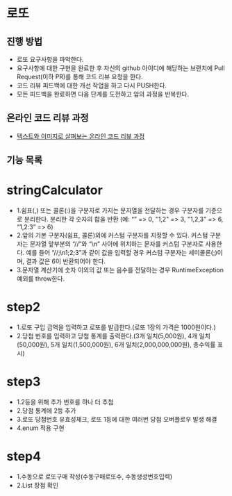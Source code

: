 # 로또
## 진행 방법
* 로또 요구사항을 파악한다.
* 요구사항에 대한 구현을 완료한 후 자신의 github 아이디에 해당하는 브랜치에 Pull Request(이하 PR)를 통해 코드 리뷰 요청을 한다.
* 코드 리뷰 피드백에 대한 개선 작업을 하고 다시 PUSH한다.
* 모든 피드백을 완료하면 다음 단계를 도전하고 앞의 과정을 반복한다.

## 온라인 코드 리뷰 과정
* [텍스트와 이미지로 살펴보는 온라인 코드 리뷰 과정](https://github.com/next-step/nextstep-docs/tree/master/codereview)

## 기능 목록
# stringCalculator
* 1.쉼표(,) 또는 콜론(:)을 구분자로 가지는 문자열을 전달하는 경우 구분자를 기준으로 분리한다. 분리한 각 숫자의 합을 반환  (예: “” => 0, "1,2" => 3, "1,2,3" => 6, “1,2:3” => 6) 
* 2.앞의 기본 구분자(쉼표, 콜론)외에 커스텀 구분자를 지정할 수 있다. 커스텀 구분자는 문자열 앞부분의 “//”와 “\n” 사이에 위치하는 문자를 커스텀 구분자로 사용한다. 예를 들어 “//;\n1;2;3”과 같이 값을 입력할 경우 커스텀 구분자는 세미콜론(;)이며, 결과 값은 6이 반환되어야 한다.
* 3.문자열 계산기에 숫자 이외의 값 또는 음수를 전달하는 경우 RuntimeException 예외를 throw한다.

# step2
* 1.로또 구입 금액을 입력하고 로또를 발급한다.(로또 1장의 가격은 1000원이다.)
* 2.당첨 번호를 입력하고 당첨 통계를 출력한다.(3개 일치(5,000원), 4개 일치(50,000원), 5개 일치(1,500,000원), 6개 일치(2,000,000,000원), 총수익률 표시)

# step3
* 1.2등을 위해 추가 번호를 하나 더 추첨
* 2.당첨 통계에 2등 추가
* 3.로또 당첨번호 유효성체크, 로또 1등에 대한 여러번 당첨 오버플로우 발생 해결
* 4.enum 적용 구현

# step4
* 1.수동으로 로또구매 작성(수동구매로또수, 수동생성번호입력)
* 2.List<LottoNo> 장점 확인